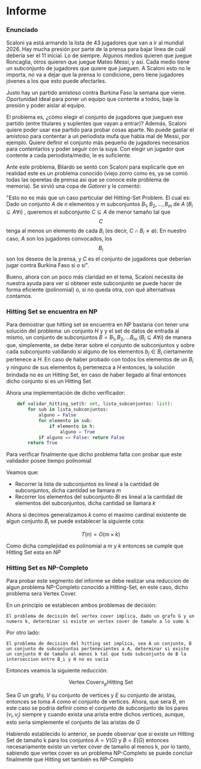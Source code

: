 # Informe 

### Enunciado

Scaloni ya está armando la lista de 43 jugadores que van a ir al mundial 2026. 
Hay mucha presión por parte de la prensa para bajar línea de cuál debería ser 
el 11 inicial. Lo de siempre. 
Algunos medios quieren que juegue Roncaglia, otros quieren que juegue 
Mateo Messi, y así. Cada medio tiene un subconjunto de
jugadores que quiere que jueguen. A Scaloni esto no le importa, no va a dejar
que la prensa lo condicione, pero tiene jugadores jóvenes a los que esto
puede afectarles. 

Justo hay un partido amistoso contra Burkina Faso la semana que viene. Oportunidad
ideal para poner un equipo que contente a todos, baje la presión y poder 
aislar al equipo. 

El problema es, ¿cómo elegir el conjunto de jugadores que jueguen ese partido 
(entre titulares y suplentes que vayan a entrar)? Además, Scaloni quiere poder
usar ese partido para probar cosas aparte. No puede gastar el amistoso
para contentar a un periodista mufa que habla mal de Messi, por ejemplo. 
Quiere definir el conjunto más pequeño de jugadores necesarios para contentarlos 
y poder seguir con la suya. Con elegir
un jugador que contente a cada periodista/medio, le es suficiente. 

Ante este problema, Bilardo se sentó con Scaloni para explicarle que en realidad 
este es un problema conocido (viejo zorro como es, ya se comió todas las operetas 
de prensa así que se conoce este problema de memoria). Se sirvió una copa de _Gatorei_ 
y le comentó:

"Esto no es más que un caso particular del Hitting-Set Problem. El cual es: Dado un conjunto 
$A$ de $n$ elementos y $m$ subconjuntos $B_1, B_2, ..., B_m$ de $A$
($B_i \subseteq A \forall i$) , queremos el subconjunto $C \subseteq A$ de menor tamaño tal 
que $$C$$ tenga al menos un elemento de cada
$B_i$ (es decir, $C \cap B_i \neq \emptyset$). En nuestro caso, $A$ son los jugadores 
convocados, los $$B_i$$ son los deseos de la
prensa, y $C$ es el conjunto de jugadores que deberían jugar contra Burkina Faso 
si o si". 

Bueno, ahora con un poco más claridad en el tema, Scaloni necesita de nuestra 
ayuda para ver si obtener este subconjunto se puede hacer de forma eficiente 
(polinomial) o, si no queda otra, con qué alternativas contamos. 

### Hitting Set se encuentra en NP

Para demostrar que hitting set se encuentra en NP bastaria con tener una solución del problema: un conjunto $H$ y y el set de datos de entrada al mismo, un conjunto de subconjuntos $B = B_1, B_2, ... B_m$ ($B_i \subseteq A \forall i$) de manera que, simplemente, se debe iterar sobre el conjunto de subconjuntos y sobre cada subconjunto validando si alguno de los elementos $b_j \in B_i$ ciertamente pertenece a $H$. En caso de haber probado con todos los elementos de un $B_i$ y ninguno de sus elementos $b_j$ pertenezca a $H$ entonces, la solución brindada no es un Hitting Set, en caso de haber llegado al final entonces dicho conjunto si es un Hitting Set

Ahora una implementación de dicho verificador:

```python
    def validar_hitting_set(h: set, lista_subconjuntos: list):
        for sub in lista_subconjuntos:
            alguno = False
            for elemento in sub: 
                if elemento in h: 
                    alguno = True
            if alguno == False: return False
        return True
```

Para verificar finalmente que dicho problema falta con probar que este validador posee tiempo polinomial

Veamos que: 

- Recorrer la lista de subconjuntos es lineal a la cantidad de subconjuntos, dicha cantidad se llamara $m$
- Recorrer los elementos del subconjunto $Bi$ es lineal a la cantidad de elementos del subconjuntos, dicha cantidad se llamara $k$

Ahora si decimos generalizamos $k$ como el maximo cardinal existente de algun conjunto $B_i$ se puede establecer la siguiente cota:

$$
    T(n) = O(m \times k)
$$

Como dicha complejidad es polinomial a $m$ y $k$ entonces se cumple que Hitting Set esta  en $NP$

### Hitting Set es NP-Completo 

Para probar este segmento del informe se debe realizar una reduccion de algun problema NP-Completo conocido a Hitting-Set, en este caso, dicho problema sera Vertex Cover.

En un principio se establecen ambos problemas de decisión: 

    El problema de decisión del vertex cover implica, dado un grafo G y un numero k, determinar si existe un vertex cover de tamaño a lo sumo k 

Por otro lado: 

    El problema de decisión del hitting set implica, sea A un conjunto, B un conjunto de subconjuntos pertenecientes a A, determinar si existe un conjunto H de tamaño al menos k tal que todo subconjunto de B la interseccion entre B_i y H no es vacia 

Entonces veamos la siguiente reducción:

$$
    \text{Vertex Cover} \leq_p \text{Hitting Set} 
$$

Sea $G$ un grafo, $V$ su conjunto de vertices y $E$ su conjunto de aristas, entonces se toma $A$ como el conjunto de vertices. Ahora, que sera $B$, en este caso se podria definir como el conjunto de subconjunto de los pares $(v_i, v_j)$ siempre y cuando exista una arista entre dichos vertices, aunque, esto seria simplemente el conjunto de las aristas de $G$

Habiendo establecido lo anterior, se puede observar que si existe un Hitting Set de tamaño k  para los conjuntos $A = V(G)$ y $B = E(G)$ entonces necesariamente existe un vertex cover de tamaño al menos k, por lo tanto, sabiendo que vertex cover es un problema NP-Completo se puede concluir finalmente que Hitting set también es NP-Completo 

